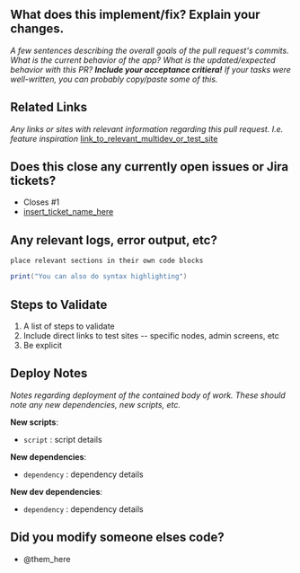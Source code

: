 ## What does this implement/fix? Explain your changes.
_A few sentences describing the overall goals of the pull request's commits.
What is the current behavior of the app? What is the updated/expected behavior
with this PR? **Include your acceptance critiera!** If your tasks were well-written, you can probably copy/paste some of this._

## Related Links
_Any links or sites with relevant information regarding this pull request. I.e. feature inspiration_
[link_to_relevant_multidev_or_test_site](insert_link_here)

## Does this close any currently open issues or Jira tickets?
* Closes #1
* [insert_ticket_name_here](insert_link_here)

## Any relevant logs, error output, etc?
```
place relevant sections in their own code blocks
```

```C#
print("You can also do syntax highlighting")
```

## Steps to Validate
1. A list of steps to validate
1. Include direct links to test sites -- specific nodes, admin screens, etc
1. Be explicit

## Deploy Notes

_Notes regarding deployment of the contained body of work. These should note any
new dependencies, new scripts, etc._

**New scripts**:

- `script` : script details

**New dependencies**:

- `dependency` : dependency details

**New dev dependencies**:

- `dependency` : dependency details

## Did you modify someone elses code?
* @them_here